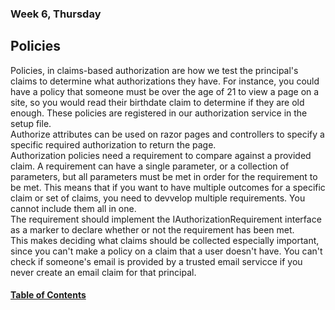 ### Week 6, Thursday
## Policies
Policies, in claims-based authorization are how we test the principal's claims to determine what authorizations they have. For instance, you could have a policy that someone must be over the age of 21 to view a page on a site, so you would read their birthdate claim to determine if they are old enough. These policies are registered in our authorization service in the setup file.  
Authorize attributes can be used on razor pages and controllers to specify a specific required authorization to return the page.  
Authorization policies need a requirement to compare against a provided claim. A requirement can have a single parameter, or a collection of parameters, but all parameters must be met in order for the requirement to be met. This means that if you want to have multiple outcomes for a specific claim or set of claims, you need to devvelop multiple requirements. You cannot include them all in one.  
The requirement should implement the IAuthorizationRequirement interface as a marker to declare whether or not the requirement has been met.  
This makes deciding what claims should be collected especially important, since you can't make a policy on a claim that a user doesn't have. You can't check if someone's email is provided by a trusted email servicce if you never create an email claim for that principal.  

#### [Table of Contents](https://hcoggers.github.io/Reading-Notes-Repository/)